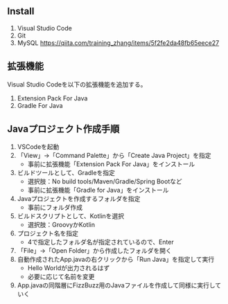 ## Install

1. Visual Studio Code
3. Git
4. MySQL https://qiita.com/training_zhang/items/5f2fe2da48fb65eece27

## 拡張機能
Visual Studio Codeを以下の拡張機能を追加する。
1. Extension Pack For Java
2. Gradle For Java

## Javaプロジェクト作成手順

1. VSCodeを起動
2. 「View」->「Command Palette」から「Create Java Project」を指定
    - 事前に拡張機能「Extension Pack For Java」をインストール
3. ビルドツールとして、Gradleを指定
    - 選択肢：No build tools/Maven/Gradle/Spring Bootなど
    - 事前に拡張機能「Gradle for Java」をインストール
4. Javaプロジェクトを作成するフォルダを指定
    - 事前にフォルダ作成
5. ビルドスクリプトとして、Kotlinを選択
    - 選択肢：GroovyかKotlin
7. プロジェクト名を指定
    - 4で指定したフォルダ名が指定されているので、Enter
8. 「File」->「Open Folder」から作成したフォルダを開く
9. 自動作成されたApp.javaの右クリックから「Run Java」を指定して実行
    - Hello Worldが出力されるはず
    - 必要に応じて名前を変更
11. App.javaの同階層にFizzBuzz用のJavaファイルを作成して同様に実行していく




